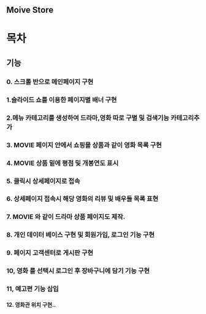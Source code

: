 ## Moive Store

# 목차

## 기능

### 0. 스크롤 반으로 메인페이지 구현

### 1.슬라이드 쇼를 이용한 페이지별 배너 구현

### 2.메뉴 카테고리를 생성하여 드라마,영화 따로 구별 및 검색기능 카테고리추가

### 3. MOVIE 페이지 안에서 쇼핑몰 상품과 같이 영화 목록 구현

### 4. MOVIE 상품 밑에 평점 및 개봉연도 표시

### 5. 클릭시 상세페이지로 접속

### 6. 상세페이지 접속시 해당 영화의 리뷰 및 배우들 목록 표현

### 7. MOVIE 와 같이 드라마 상품 페이지도 제작.

### 8. 개인 데이터 베이스 구현 및 회원가입, 로그인 기능 구현

### 9. 페이지 고객센터로 게시판 구현

### 10, 영화 를 선택시 로그인 후 장바구니에 담기 기능 구현

### 11, 예고편 기능 삽입

#### 12. 영화관 위치 구현..
